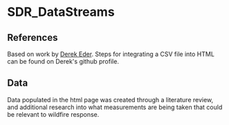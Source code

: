 # SDR_DataStreams
## References
Based on work by [Derek Eder](https://github.com/derekeder/csv-to-html-table). Steps for integrating a CSV file into HTML can be found on Derek's github profile. 
## Data
Data populated in the html page was created through a literature review, and additional research into what measurements are being taken that could be relevant to wildfire response. 
